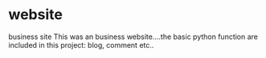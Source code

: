 # website
business site
This was an business website....the basic python function are included in this project: blog, comment etc..
